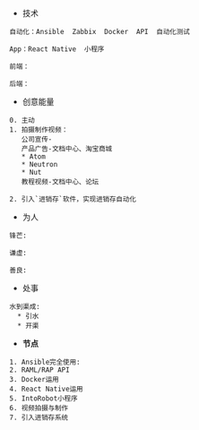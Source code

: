 * 技术

```
自动化：Ansible  Zabbix  Docker  API  自动化测试

App：React Native  小程序

前端：

后端：
```

* 创意能量

```
0. 主动
1. 拍摄制作视频：
   公司宣传-
   产品广告-文档中心、淘宝商城
   * Atom
   * Neutron
   * Nut
   教程视频-文档中心、论坛
   
2. 引入`进销存`软件，实现进销存自动化

```

* 为人

```
锋芒:

谦虚: 

善良:
```

* 处事

```
水到渠成:
  * 引水
  * 开渠
```

* **节点**

```
1. Ansible完全使用:
2. RAML/RAP API
3. Docker运用
4. React Native运用
5. IntoRobot小程序
6. 视频拍摄与制作
7. 引入进销存系统
```





